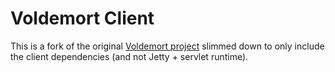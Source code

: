 # Voldemort Client

This is a fork of the original [Voldemort project](https://github.com/voldemort/voldemort) slimmed down to only include the client dependencies (and not Jetty + servlet runtime).  
